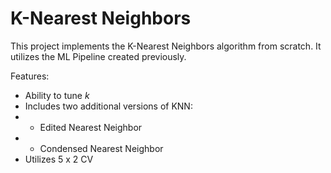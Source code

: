 # K-Nearest Neighbors
This project implements the K-Nearest Neighbors algorithm from scratch. It utilizes the ML Pipeline created previously.

Features:

* Ability to tune *k*
* Includes two additional versions of KNN:
* * Edited Nearest Neighbor
* * Condensed Nearest Neighbor
* Utilizes 5 x 2 CV
